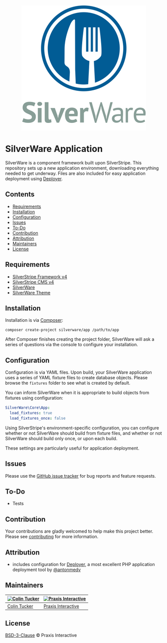 <p align="center">
  <img src="media/silverware-logo.svg" width="400" height="400" title="SilverWare" alt="SilverWare">
</p>

# SilverWare Application

SilverWare is a component framework built upon SilverStripe. This repository sets up a new
application environment, downloading everything needed to get underway. Files are also included for
easy application deployment using [Deployer][deployer].

## Contents

- [Requirements](#requirements)
- [Installation](#installation)
- [Configuration](#configuration)
- [Issues](#issues)
- [To-Do](#to-do)
- [Contribution](#contribution)
- [Attribution](#attribution)
- [Maintainers](#maintainers)
- [License](#license)

## Requirements

- [SilverStripe Framework v4][silverstripe-framework]
- [SilverStripe CMS v4][silverstripe-cms]
- [SilverWare][silverware]
- [SilverWare Theme][silverware-theme]

## Installation

Installation is via [Composer][composer]:

```
composer create-project silverware/app /path/to/app
```

After Composer finishes creating the project folder, SilverWare will ask a series of questions via
the console to configure your installation.

## Configuration

Configuration is via YAML files. Upon build, your SilverWare application uses a series of YAML fixture
files to create database objects. Please browse the `fixtures` folder to see what is created by default.

You can inform SilverWare when it is appropriate to build objects from fixtures using configuration:

```yaml
SilverWare\Core\App:
  load_fixtures: true
  load_fixtures_once: false
```

Using SilverStripe's environment-specific configuration, you can configure whether or not SilverWare
should build from fixture files, and whether or not SilverWare should build only once, or upon each build.

These settings are particularly useful for application deployment.

## Issues

Please use the [GitHub issue tracker][issues] for bug reports and feature requests.

## To-Do

- Tests

## Contribution

Your contributions are gladly welcomed to help make this project better.
Please see [contributing](CONTRIBUTING.md) for more information.

## Attribution

- includes configuration for [Deployer][deployer], a most excellent PHP application deployment tool by
  [@antonmedv](https://github.com/antonmedv)

## Maintainers

[![Colin Tucker](https://avatars3.githubusercontent.com/u/1853705?s=144)](https://github.com/colintucker) | [![Praxis Interactive](https://avatars2.githubusercontent.com/u/1782612?s=144)](http://www.praxis.net.au)
---|---
[Colin Tucker](https://github.com/colintucker) | [Praxis Interactive](http://www.praxis.net.au)

## License

[BSD-3-Clause](LICENSE.md) &copy; Praxis Interactive

[silverware]: https://github.com/praxisnetau/silverware
[silverware-theme]: https://github.com/praxisnetau/silverware-theme
[composer]: https://getcomposer.org
[silverstripe-framework]: https://github.com/silverstripe/silverstripe-framework
[silverstripe-cms]: https://github.com/silverstripe/silverstripe-cms
[issues]: https://github.com/praxisnetau/silverware-app/issues
[deployer]: https://github.com/deployphp/deployer

